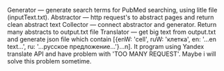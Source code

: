 <bold>Generator</bold> — generate search terms for PubMed searching, using litle file (inputText.txt).
<bold>Abstractor</bold> — http request's to abstract pages and return clean abstract text
<bold>Collector</bold> — connect abstractor and generator. Return many abstracts to output.txt file
<bold>Translator</bold> — get big text from output.txt and generate json file which contain [{enW: 'cell', ruW: 'клетка', en: '...en text...', ru: '...русское предложение...'}...n]. It program using Yandex translate API and have problem with 'TOO MANY REQUEST'. Maybe i will solve this problem sometime.


